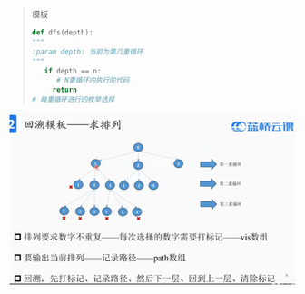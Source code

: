 > 模板
> 
> ```python
> def dfs(depth):
> """
> :param depth: 当前为第几重循环
> """
>    if depth == n:
>       # N重循环内执行的代码
>      return
> # 每重循环进行的枚举选择

![img.png](img.png)